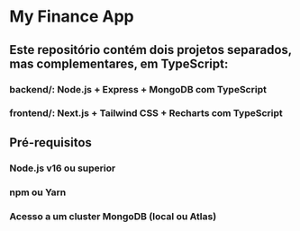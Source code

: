 # My Finance App

## Este repositório contém dois projetos separados, mas complementares, em TypeScript:

### backend/: Node.js + Express + MongoDB com TypeScript

### frontend/: Next.js + Tailwind CSS + Recharts com TypeScript

## Pré-requisitos

### Node.js v16 ou superior

### npm ou Yarn

### Acesso a um cluster MongoDB (local ou Atlas)

